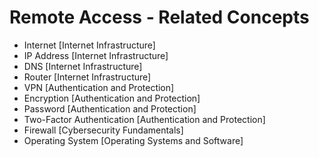 # Remote Access - Related Concepts

- Internet [Internet Infrastructure]
- IP Address [Internet Infrastructure]
- DNS [Internet Infrastructure]
- Router [Internet Infrastructure]
- VPN [Authentication and Protection]
- Encryption [Authentication and Protection]
- Password [Authentication and Protection]
- Two-Factor Authentication [Authentication and Protection]
- Firewall [Cybersecurity Fundamentals]
- Operating System [Operating Systems and Software]
